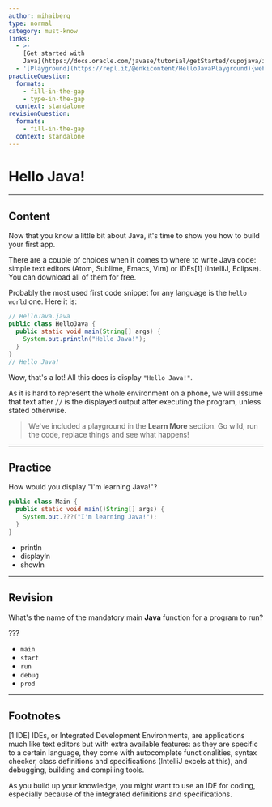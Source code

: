 ```yaml
---
author: mihaiberq
type: normal
category: must-know
links:
  - >-
    [Get started with
    Java](https://docs.oracle.com/javase/tutorial/getStarted/cupojava/index.html){website}
  - '[Playground](https://repl.it/@enkicontent/HelloJavaPlayground){website}'
practiceQuestion:
  formats:
    - fill-in-the-gap
    - type-in-the-gap
  context: standalone
revisionQuestion:
  formats:
    - fill-in-the-gap
  context: standalone
---
```


# Hello Java!


---

## Content

Now that you know a little bit about Java, it's time to show you how to build your first app. 

There are a couple of choices when it comes to where to write Java code: simple text editors (Atom, Sublime, Emacs, Vim) or IDEs[1] (IntelliJ, Eclipse). You can download all of them for free.

Probably the most used first code snippet for any language is the `hello world` one. Here it is:

```java
// HelloJava.java
public class HelloJava {
  public static void main(String[] args) {
    System.out.println("Hello Java!");
  }
}
// Hello Java!
```

Wow, that's a lot! All this does is display `"Hello Java!"`.

As it is hard to represent the whole environment on a phone, we will assume that text after `//` is the displayed output after executing the program, unless stated otherwise.

> We've included a playground in the **Learn More** section. Go wild, run the code, replace things and see what happens!


---

## Practice

How would you display "I'm learning Java!"?

```java
public class Main {
  public static void main()String[] args) {
    System.out.???("I'm learning Java!");
  }
}
```

- println
- displayln
- showln


---

## Revision

What's the name of the mandatory main **Java** function for a program to run?

???

- `main`
- `start`
- `run`
- `debug`
- `prod`


---

## Footnotes

[1:IDE]
IDEs, or Integrated Development Environments, are applications much like text editors but with extra available features: as they are specific to a certain language, they come with autocomplete functionalities, syntax checker, class definitions and specifications (IntelliJ excels at this), and debugging, building and compiling tools.

As you build up your knowledge, you might want to use an IDE for coding, especially because of the integrated definitions and specifications.
